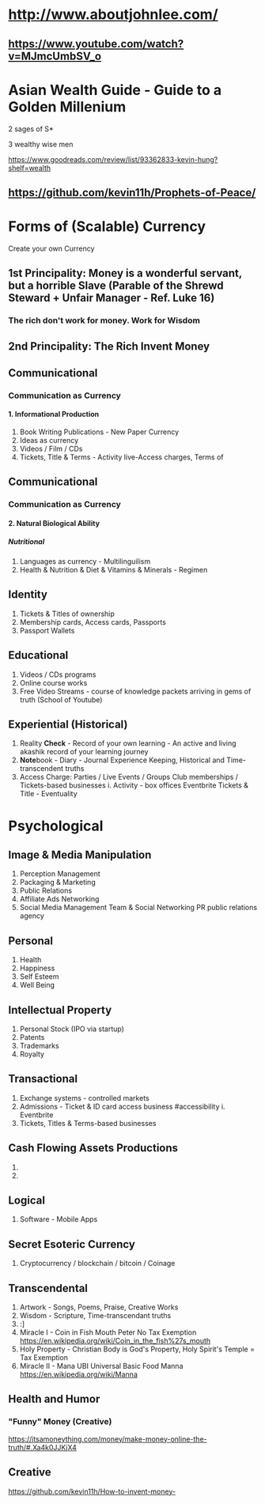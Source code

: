 # http://www.aboutjohnlee.com/
## https://www.youtube.com/watch?v=MJmcUmbSV_o

# Asian Wealth Guide - Guide to a Golden Millenium

2 sages of S*

3 wealthy wise men

https://www.goodreads.com/review/list/93362833-kevin-hung?shelf=wealth

## https://github.com/kevin11h/Prophets-of-Peace/

# Forms of (Scalable) Currency


Create your own Currency

## 1st Principality: Money is a wonderful servant, but a horrible Slave (Parable of the Shrewd Steward + Unfair Manager - Ref. Luke 16)
### The rich don't work for money.  Work for Wisdom
## 2nd Principality: The Rich Invent Money

## Communicational
### Communication as Currency
#### 1. Informational Production
1. Book Writing Publications - New Paper Currency
2. Ideas as currency
3. Videos / Film / CDs
4. Tickets, Title & Terms - Activity live-Access charges, Terms of 

## Communicational
### Communication as Currency
#### 2. Natural Biological Ability
##### Nutritional
1. Languages as currency - Multilinguilism
2. Health & Nutrition &  Diet & Vitamins & Minerals - Regimen

## Identity
1. Tickets & Titles of ownership
2. Membership cards, Access cards, Passports
3. Passport Wallets

## Educational 
1. Videos / CDs programs
2. Online course works
3.  Free Video Streams - course of knowledge packets arriving in gems of truth (School of Youtube)

## Experiential (Historical)
1.  Reality **Check** - Record of your own learning - An active and living akashik record of your learning journey
2.  **Note**book - Diary - Journal Experience Keeping, Historical and Time-transcendent truths
3.  Access Charge:  Parties / Live Events / Groups Club memberships / Tickets-based businesses
  i. Activity - box offices Eventbrite Tickets & Title - Eventuality 

# Psychological
## Image & Media Manipulation
1.  Perception Management
2.  Packaging & Marketing
3.  Public Relations
4.  Affiliate Ads Networking
5.  Social Media Management Team & Social Networking PR public relations agency

## Personal
1.  Health
2.  Happiness
3. Self Esteem
4. Well Being

## Intellectual Property
1.  Personal Stock (IPO via startup)
2.  Patents
3.  Trademarks
4.  Royalty

## Transactional
1. Exchange systems - controlled markets
2. Admissions - Ticket & ID card access business #accessibility
  i. Eventbrite
3. Tickets, Titles & Terms-based businesses


## Cash Flowing Assets Productions
1.  
2.  

## Logical
1.  Software - Mobile Apps

## Secret Esoteric Currency
1.  Cryptocurrency / blockchain / bitcoin / Coinage

## Transcendental
1.  Artwork - Songs, Poems, Praise, Creative Works
2.  Wisdom - Scripture, Time-transcendant truths
3.  :]
4.  Miracle I - Coin in Fish Mouth Peter No Tax Exemption https://en.wikipedia.org/wiki/Coin_in_the_fish%27s_mouth
5.  Holy Property - Christian Body is God's Property, Holy Spirit's Temple = Tax Exemption 
6.  Miracle II - Mana UBI Universal Basic Food Manna https://en.wikipedia.org/wiki/Manna 

## Health and Humor
### "Funny" Money (Creative)
https://itsamoneything.com/money/make-money-online-the-truth/#.Xa4k0JJKjX4

## Creative
https://github.com/kevin11h/How-to-invent-money-

